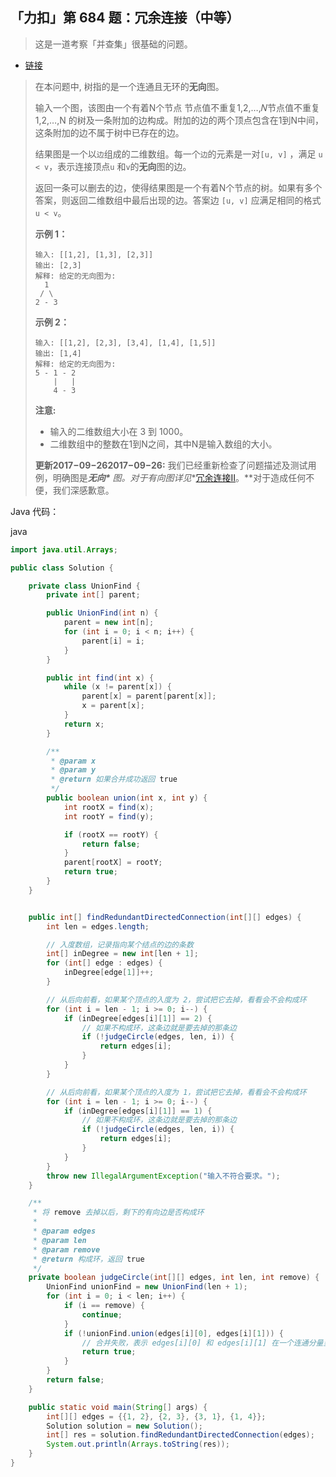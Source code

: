 ## 「力扣」第 684 题：冗余连接（中等）

> 这是一道考察「并查集」很基础的问题。

- [链接](https://leetcode-cn.com/problems/redundant-connection/)

> 在本问题中, 树指的是一个连通且无环的**无向**图。
>
> 输入一个图，该图由一个有着N个节点 节点值不重复1,2,…,𝑁节点值不重复1,2,…,N 的树及一条附加的边构成。附加的边的两个顶点包含在1到N中间，这条附加的边不属于树中已存在的边。
>
> 结果图是一个以`边`组成的二维数组。每一个`边`的元素是一对`[u, v]` ，满足 `u < v`，表示连接顶点`u` 和`v`的**无向**图的边。
>
> 返回一条可以删去的边，使得结果图是一个有着N个节点的树。如果有多个答案，则返回二维数组中最后出现的边。答案边 `[u, v]` 应满足相同的格式 `u < v`。
>
> **示例 1：**
>
> ```
> 输入: [[1,2], [1,3], [2,3]]
> 输出: [2,3]
> 解释: 给定的无向图为:
>   1
>  / \
> 2 - 3
> ```
>
> **示例 2：**
>
> ```
> 输入: [[1,2], [2,3], [3,4], [1,4], [1,5]]
> 输出: [1,4]
> 解释: 给定的无向图为:
> 5 - 1 - 2
>     |   |
>     4 - 3
> ```
>
> **注意:**
>
> - 输入的二维数组大小在 3 到 1000。
> - 二维数组中的整数在1到N之间，其中N是输入数组的大小。
>
> **更新2017−09−262017−09−26:**
> 我们已经重新检查了问题描述及测试用例，明确图是***无向\*** 图。对于有向图详见**[冗余连接II](https://leetcodechina.com/problems/redundant-connection-ii/description/)。**对于造成任何不便，我们深感歉意。

Java 代码：

java

```java
import java.util.Arrays;

public class Solution {

    private class UnionFind {
        private int[] parent;

        public UnionFind(int n) {
            parent = new int[n];
            for (int i = 0; i < n; i++) {
                parent[i] = i;
            }
        }

        public int find(int x) {
            while (x != parent[x]) {
                parent[x] = parent[parent[x]];
                x = parent[x];
            }
            return x;
        }

        /**
         * @param x
         * @param y
         * @return 如果合并成功返回 true
         */
        public boolean union(int x, int y) {
            int rootX = find(x);
            int rootY = find(y);

            if (rootX == rootY) {
                return false;
            }
            parent[rootX] = rootY;
            return true;
        }
    }


    public int[] findRedundantDirectedConnection(int[][] edges) {
        int len = edges.length;

        // 入度数组，记录指向某个结点的边的条数
        int[] inDegree = new int[len + 1];
        for (int[] edge : edges) {
            inDegree[edge[1]]++;
        }

        // 从后向前看，如果某个顶点的入度为 2，尝试把它去掉，看看会不会构成环
        for (int i = len - 1; i >= 0; i--) {
            if (inDegree[edges[i][1]] == 2) {
                // 如果不构成环，这条边就是要去掉的那条边
                if (!judgeCircle(edges, len, i)) {
                    return edges[i];
                }
            }
        }

        // 从后向前看，如果某个顶点的入度为 1，尝试把它去掉，看看会不会构成环
        for (int i = len - 1; i >= 0; i--) {
            if (inDegree[edges[i][1]] == 1) {
                // 如果不构成环，这条边就是要去掉的那条边
                if (!judgeCircle(edges, len, i)) {
                    return edges[i];
                }
            }
        }
        throw new IllegalArgumentException("输入不符合要求。");
    }

    /**
     * 将 remove 去掉以后，剩下的有向边是否构成环
     *
     * @param edges
     * @param len
     * @param remove
     * @return 构成环，返回 true
     */
    private boolean judgeCircle(int[][] edges, int len, int remove) {
        UnionFind unionFind = new UnionFind(len + 1);
        for (int i = 0; i < len; i++) {
            if (i == remove) {
                continue;
            }
            if (!unionFind.union(edges[i][0], edges[i][1])) {
                // 合并失败，表示 edges[i][0] 和 edges[i][1] 在一个连通分量里，即构成了环
                return true;
            }
        }
        return false;
    }

    public static void main(String[] args) {
        int[][] edges = {{1, 2}, {2, 3}, {3, 1}, {1, 4}};
        Solution solution = new Solution();
        int[] res = solution.findRedundantDirectedConnection(edges);
        System.out.println(Arrays.toString(res));
    }
}
```